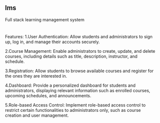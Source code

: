 ## lms
Full stack learning management system
#
Features:
1.User Authentication: Allow students and administrators to sign up, log in, and manage their accounts securely.

2.Course Management: Enable administrators to create, update, and delete courses, including details such as title, description, instructor, and schedule.

3.Registration: Allow students to browse available courses and register for the ones they are interested in.

4.Dashboard: Provide a personalized dashboard for students and administrators, displaying relevant information such as enrolled courses, upcoming schedules, and announcements.

5.Role-based Access Control: Implement role-based access control to restrict certain functionalities to administrators only, such as course creation and user management.

#
